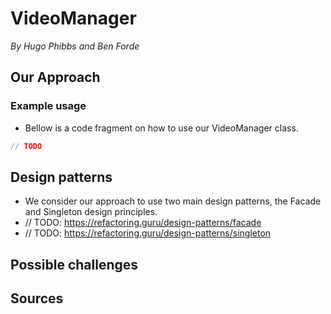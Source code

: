 # VideoManager

*By Hugo Phibbs and Ben Forde*

## Our Approach

### Example usage

- Bellow is a code fragment on how to use our VideoManager class.

```java
// TODO
```

## Design patterns

- We consider our approach to use two main design patterns, the Facade and Singleton design principles.
- // TODO: https://refactoring.guru/design-patterns/facade
- // TODO: https://refactoring.guru/design-patterns/singleton

## Possible challenges

## Sources
